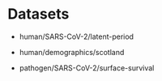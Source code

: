 # Datasets

- human/SARS-CoV-2/latent-period
- human/demographics/scotland

- pathogen/SARS-CoV-2/surface-survival
